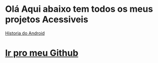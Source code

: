 # Olá Aqui abaixo tem todos os meus projetos Acessiveis


<a href=" https://rubensgolfett.github.io/Projetos-Front/Android-web/android.html">Historia do Android</a>

# <a href="https://github.com/rubensgolfett">Ir pro meu Github</a>